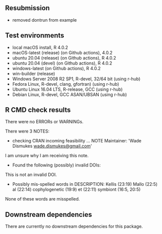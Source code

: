 ## Resubmission

* removed dontrun from example

## Test environments
* local macOS install, R 4.0.2
* macOS-latest (release) (on Github actions), 4.0.2
* ubuntu 20.04 (release) (on Github actions), R 4.0.2
* ubuntu 20.04 (devel) (on Github actions), R 4.0.2
* windows-latest (on Github actions), R 4.0.2
* win-builder (release)
* Windows Server 2008 R2 SP1, R-devel, 32/64 bit (using r-hub)
* Fedora Linux, R-devel, clang, gfortran) (using r-hub)
* Ubuntu Linux 16.04 LTS, R-release, GCC (using r-hub)
* Debian Linux, R-devel, GCC ASAN/UBSAN (using r-hub)

## R CMD check results
There were no ERRORs or WARNINGs.

There were 3 NOTES:

* checking CRAN incoming feasibility ... NOTE
  Maintainer: 'Wade Dismukes <wade.dismukes@gmail.com>'

I am unsure why I am receiving this note.

* Found the following (possibly) invalid DOIs:

This is not an invalid DOI.

* Possibly mis-spelled words in DESCRIPTION:
  Kellis (23:19)
  Mallo (22:5)
  al (22:14)
  cophylogenetic (19:9)
  et (22:11)
  symbiont (16:5, 20:5)

None of these words are misspelled. 

## Downstream dependencies
There are currently no downstream dependencies for this package.
